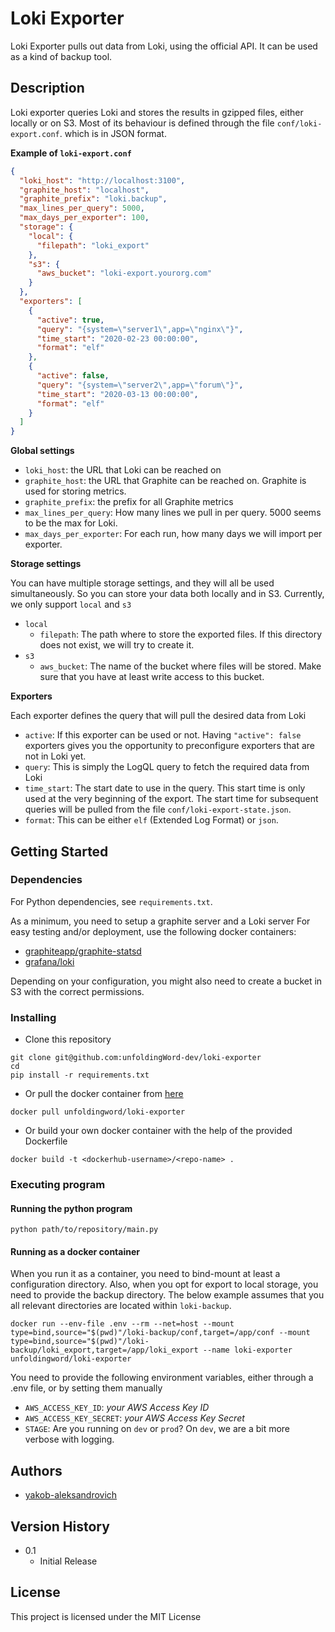 # Loki Exporter

Loki Exporter pulls out data from Loki, using the official API. 
It can be used as a kind of backup tool.

## Description
Loki exporter queries Loki and stores the results in gzipped files, 
either locally or on S3. 
Most of its behaviour is defined through the file `conf/loki-export.conf`.
which is in JSON format.

**Example of `loki-export.conf`**
```json
{
  "loki_host": "http://localhost:3100",
  "graphite_host": "localhost",
  "graphite_prefix": "loki.backup",
  "max_lines_per_query": 5000,
  "max_days_per_exporter": 100,
  "storage": {
    "local": {
      "filepath": "loki_export"
    },
    "s3": {
      "aws_bucket": "loki-export.yourorg.com"
    }
  },
  "exporters": [
    {
      "active": true,
      "query": "{system=\"server1\",app=\"nginx\"}",
      "time_start": "2020-02-23 00:00:00",
      "format": "elf"
    },
    {
      "active": false,
      "query": "{system=\"server2\",app=\"forum\"}",
      "time_start": "2020-03-13 00:00:00",
      "format": "elf"
    }
  ]
}
```
**Global settings**
- `loki_host`: the URL that Loki can be reached on
- `graphite_host`: the URL that Graphite can be reached on. Graphite is used for storing metrics.
- `graphite_prefix`: the prefix for all Graphite metrics
- `max_lines_per_query`: How many lines we pull in per query. 5000 seems to be the max for Loki.
- `max_days_per_exporter`: For each run, how many days we will import per exporter. 

**Storage settings**

You can have multiple storage settings, and they will all be used simultaneously. So you can store your data both locally and in S3.
Currently, we only support `local` and `s3`
- `local`
  - `filepath`: The path where to store the exported files. If this directory does not exist, we will try to create it.
- `s3`
  - `aws_bucket`: The name of the bucket where files will be stored. Make sure that you have at least write access to this bucket.

**Exporters**

Each exporter defines the query that will pull the desired data from Loki
- `active`: If this exporter can be used or not. Having `"active": false` exporters gives you the opportunity to preconfigure exporters that are not in Loki yet.
- `query`: This is simply the LogQL query to fetch the required data from Loki
- `time_start`: The start date to use in the query. This start time is only used at the very 
beginning of the export. The start time for subsequent queries will be pulled from the file `conf/loki-export-state.json`.
- `format`: This can be either `elf` (Extended Log Format) or `json`. 

## Getting Started

### Dependencies

For Python dependencies, see `requirements.txt`.

As a minimum, you need to setup a graphite server and a Loki server
For easy testing and/or deployment, use the following docker containers:
- [graphiteapp/graphite-statsd](https://hub.docker.com/r/graphiteapp/graphite-statsd)
- [grafana/loki](https://hub.docker.com/r/grafana/loki)

Depending on your configuration, you might also need to create a bucket in S3 with the correct permissions. 

### Installing

- Clone this repository
```
git clone git@github.com:unfoldingWord-dev/loki-exporter
cd 
pip install -r requirements.txt
```

- Or pull the docker container from [here](https://hub.docker.com/r/unfoldingword/loki-exporter)
```
docker pull unfoldingword/loki-exporter
```

- Or build your own docker container with the help of the provided Dockerfile
```
docker build -t <dockerhub-username>/<repo-name> .
```

### Executing program
#### Running the python program
```
python path/to/repository/main.py
```

#### Running as a docker container
When you run it as a container, you need to bind-mount at least a configuration directory.
Also, when you opt for export to local storage, you need to provide the backup directory.
The below example assumes that you all relevant directories are located within `loki-backup`.
```
docker run --env-file .env --rm --net=host --mount type=bind,source="$(pwd)"/loki-backup/conf,target=/app/conf --mount type=bind,source="$(pwd)"/loki-backup/loki_export,target=/app/loki_export --name loki-exporter unfoldingword/loki-exporter
```

You need to provide the following environment variables, 
either through a .env file, or by setting them manually

- `AWS_ACCESS_KEY_ID`: *your AWS Access Key ID*
- `AWS_ACCESS_KEY_SECRET`: *your AWS Access Key Secret*
- `STAGE`: Are you running on `dev` or `prod`? On `dev`, we are a bit more verbose with logging.

## Authors

- [yakob-aleksandrovich ](https://github.com/yakob-aleksandrovich)

## Version History

* 0.1
    * Initial Release

## License

This project is licensed under the MIT License